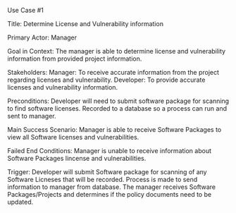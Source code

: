 Use Case #1

Title: Determine License and Vulnerability information

Primary Actor: Manager

Goal in Context: The manager is able to determine license and vulnerability information from provided project information. 

Stakeholders: 
  Manager: To receive accurate information from the project regarding licenses and vulnerability.
  Developer: To provide accurate licenses and vulnerability information. 
  
Preconditions:
  Developer will need to submit software package for scanning to find software licenses.
  Recorded to a database so a process can run and sent to manager. 
  
  
Main Success Scenario: Manager is able to receive Software Packages to view all Software licenses and vulnerabilities.

Failed End Conditions: Manager is unable to receive information about Software Packages lincense and vulnerabilities.

Trigger: Developer will submit Software package for scanning of any Software Licneses that will be recorded. Process is made to send information to manager from database. The manager receives Software Packages/Projects and determines if the policy documents need to be updated. 
